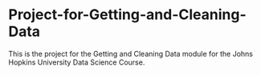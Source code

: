 # Project-for-Getting-and-Cleaning-Data
This is the project for the Getting and Cleaning Data module for the Johns Hopkins University Data Science Course.
